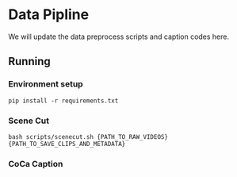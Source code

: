 # Data Pipline
We will update the data preprocess scripts and caption codes here.

## Running
### Environment setup
```
pip install -r requirements.txt
```

### Scene Cut
```
bash scripts/scenecut.sh {PATH_TO_RAW_VIDEOS} {PATH_TO_SAVE_CLIPS_AND_METADATA}
```
### CoCa Caption

